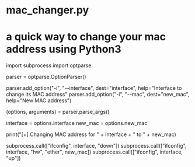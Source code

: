 # mac_changer.py
# a quick way to change your mac address using Python3
import subprocess
import optparse

parser = optparse.OptionParser() 

parser.add_option("-i", "--interface", dest="interface", help="Interface to change its MAC address"
parser.add_option("-i", "--mac", dest="new_mac", help="New MAC address")

(options, arguments) = parser.parse_args()

interface = options.interface
new_mac = options.new_mac

print("[+] Changing MAC address for " + interface + " to " + new_mac)

subprocess.call(["ifconfig", interface, "down"])
subprocess.call(["ifconfig", interface, "hw", "ether", new_mac])
subprocess.call(["ifconfig", interface, "up"])
